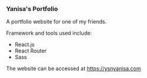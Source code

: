 ### Yanisa's Portfolio

A portfolio website for one of my friends.

Framework and tools used include:

- React.js
- React Router
- Sass

The website can be accessed at https://ysnyanisa.com
